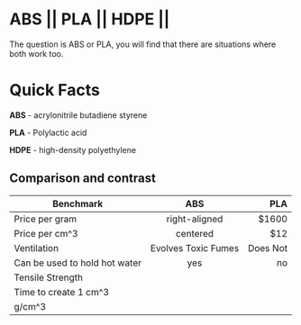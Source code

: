 ABS || PLA || HDPE || 
==========================

The question is ABS or PLA, you will find that there are situations where both work too.

# Quick Facts
**ABS** - acrylonitrile butadiene styrene

**PLA** - Polylactic acid

**HDPE** - high-density polyethylene


## Comparison and contrast


| Benchmark |  ABS    | PLA  |
| ------------- |:-------------:| -----:|
|  Price per gram     | right-aligned | $1600 |
|  Price per cm^3     | centered      |   $12 |
|  Ventilation   | Evolves Toxic Fumes | Does Not |
|  Can be used to hold hot water | yes | no |
|  Tensile Strength |   |   | 
|  Time to create 1 cm^3   |   |  | 
|  g/cm^3 |   |    |  


